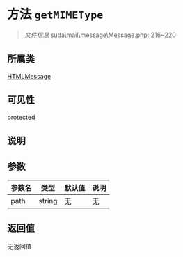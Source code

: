 # 方法 `getMIMEType`

> *文件信息* suda\mail\message\Message.php: 216~220

## 所属类 

[HTMLMessage](../HTMLMessage.md)

## 可见性

protected

## 说明



## 参数


| 参数名 | 类型 | 默认值 | 说明 |
|--------|-----|-------|-------|
| path |  string | 无 | 无 |



## 返回值

无返回值
